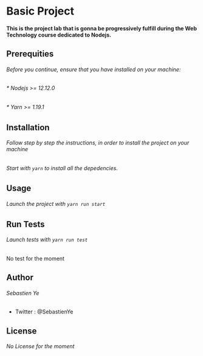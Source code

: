 # Basic Project

#### This is the project lab that is gonna be progressively fulfill during the Web Technology course dedicated to Nodejs.

## Prerequities
######     Before you continue, ensure that you have installed on your machine:
###### *   Nodejs >= 12.12.0
###### *   Yarn >= 1.19.1

## Installation
######     Follow step by step the instructions, in order to install the project on your machine
######     Start with `yarn` to install all the depedencies.

## Usage
######     Launch the project with `yarn run start`

## Run Tests
######     Launch tests with `yarn run test`
No test for the moment

## Author
###### Sebastien Ye
* Twitter : @SebastienYe

## License
###### No License for the moment